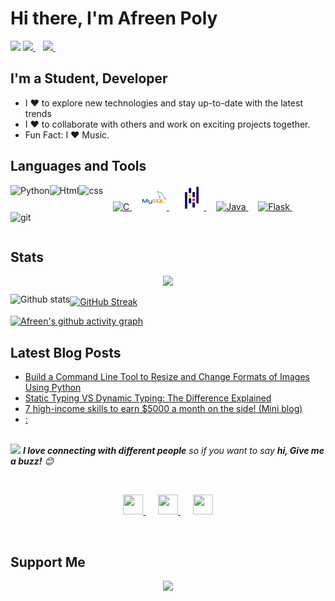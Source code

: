 # Hi there, I'm Afreen Poly

<img src="https://raw.githubusercontent.com/MartinHeinz/MartinHeinz/master/wave.gif" width="30px">

<a href="https://twitter.com/AfreenPoly" target="_blank" rel="noreferrer">
    <img src="https://img.shields.io/twitter/follow/Afreen?logo=twitter&style=for-the-badge&color=0891b2&labelColor=1c1917"/>
</a>
&nbsp;&nbsp;
<a href="https://github.com/afreenpoly" target="_blank" rel="noreferrer">
    <img
    src="https://img.shields.io/github/followers/afreenpoly?logo=github&style=for-the-badge&color=0891b2&labelColor=1c1917" />
</a>
&nbsp;&nbsp;

## I'm a Student, Developer

- I ❤️ to explore new technologies and stay up-to-date with the latest trends
- I ❤️ to collaborate with others and work on exciting projects together.
- Fun Fact: I ❤️ Music.
  <br>

## Languages and Tools

<p align="left">
    <!-- Python -->
    <a href="https://www.python.org" target="_blank">
        <img align="left" alt="Python" height ="42px" src="https://raw.githubusercontent.com/rahul-jha98/github_readme_icons/main/language_and_tools/square/python/python.svg">
    </a>
    &nbsp;&nbsp;&nbsp;
    <!-- C -->
    <a href="https://docs.microsoft.com/en-us/cpp/?view=msvc-170" target="_blank" rel="noreferrer">
        <img src="https://raw.githubusercontent.com/danielcranney/readme-generator/main/public/icons/skills/c-colored.svg" width="36" height="42px" alt="C" />
    </a>
    &nbsp;&nbsp;&nbsp;
    <a href="https://www.mysql.com/" target="_blank" rel="noreferrer">
        <img src="https://raw.githubusercontent.com/devicons/devicon/master/icons/mysql/mysql-original-wordmark.svg" alt="mysql" width="40" height="40"/>
    </a>
    &nbsp;&nbsp;&nbsp;
    <a href="https://pandas.pydata.org/" target="_blank" rel="noreferrer">
        <img src="https://raw.githubusercontent.com/devicons/devicon/2ae2a900d2f041da66e950e4d48052658d850630/icons/pandas/pandas-original.svg" alt="pandas" width="40" height="40"/>
    </a>
    &nbsp;&nbsp;&nbsp;
    <a href="https://www.oracle.com/java/" target="_blank" rel="noreferrer">
        <img src="https://raw.githubusercontent.com/danielcranney/readme-generator/main/public/icons/skills/java-colored.svg" width="36" height="42px" alt="Java" />
    </a>
    &nbsp;&nbsp;&nbsp;
    <a href="https://flask.palletsprojects.com/en/2.0.x/" target="_blank" rel="noreferrer">
        <img src="https://raw.githubusercontent.com/danielcranney/readme-generator/main/public/icons/skills/flask-colored.svg" width="36" height="42px" alt="Flask" />
    </a>
    &nbsp;&nbsp;&nbsp;
    <a href="https://html.com/" target="_blank">
        <img align="left" alt="Html" height ="42px" src="https://raw.githubusercontent.com/rahul-jha98/github_readme_icons/main/language_and_tools/square/html/html.svg">
    </a>
    &nbsp;&nbsp;&nbsp;
    <a href="https://www.w3schools.com/css/css_intro.asp" target="_blank">
        <img align="left" alt="css" height ="42px" src="https://raw.githubusercontent.com/rahul-jha98/github_readme_icons/main/language_and_tools/square/css/css.svg">
    </a>
    &nbsp;&nbsp;&nbsp;
    <a href="https://git-scm.com/" target="_blank">
        <img src="https://raw.githubusercontent.com/rahul-jha98/github_readme_icons/main/language_and_tools/square/git-scm/git-scm.svg" align="left" alt="git" height='42px'/>
    </a>
</p>
<br>

## Stats
<div align="center" >
<img src="https://github-readme-stats.vercel.app/api/top-langs/?username=afreenpoly&layout=compact&theme=midnight-purple&hide_border=True" /></a>
</div>

<div style="margin-top:10px;">
<img align="left" src="https://github-readme-stats.vercel.app/api?username=afreenpoly&count_private=true&show_icons=true&theme=midnight-purple&hide_border=true"  alt="Github stats" /></a>
</div>

[![GitHub Streak](https://github-readme-streak-stats.herokuapp.com?user=afreenpoly&theme=github-dark&hide_border=true&date_format=j%20M%5B%20Y%5D)](https://git.io/streak-stats)


[![Afreen's github activity graph](https://github-readme-activity-graph.cyclic.app/graph?username=afreenpoly&theme=react)](https://github.com/ashutosh00710/github-readme-activity-graph)

## Latest Blog Posts

<!-- BLOG-POST-LIST:START -->

- [Build a Command Line Tool to Resize and Change Formats of Images Using Python](https://betterprogramming.pub/build-a-command-line-tool-to-resize-and-change-formats-of-images-using-python-40c1149ea80e?source=rss-e562ac3acd51------2)
- [Static Typing VS Dynamic Typing: The Difference Explained](https://medium.com/@arjun-ms/static-typing-vs-dynamic-typing-the-difference-explained-9b6c847ac1ee?source=rss-e562ac3acd51------2)
- [7 high-income skills to earn $5000 a month on the side! &lpar;Mini blog&rpar;](https://medium.com/@arjun-ms/7-high-income-skills-to-earn-5000-a-month-on-the-side-mini-blog-1436c3ebb76e?source=rss-e562ac3acd51------2)
- [:](https://medium.com/@arjun-ms/-fb09722e21d6?source=rss-e562ac3acd51------2)
  <!-- BLOG-POST-LIST:END -->
  <br>
  <br>

<img src="https://media.giphy.com/media/LnQjpWaON8nhr21vNW/giphy.gif" width="60"> <em><b>I love connecting with different people</b> so if you want to say <b>hi, Give me a buzz!</b> 😊</em>

<br>

<!-- SOCIAL HANDLES -->
<p align="center">
    <a href="https://www.twitter.com/Arjun_M_S_" target="_blank" rel="noreferrer">
        <img src="https://raw.githubusercontent.com/danielcranney/readme-generator/main/public/icons/socials/twitter.svg" width="32" height="32" />
    </a>
     &nbsp;&nbsp;&nbsp;&nbsp;
    <a href="https://www.github.com/arjun-ms" target="_blank" rel="noreferrer" >
        <img src="https://raw.githubusercontent.com/danielcranney/readme-generator/main/public/icons/socials/github.svg" width="32" height="32" />
    </a>
    &nbsp;&nbsp;&nbsp;&nbsp;
    <a href="https://www.linkedin.com/in/the-arjun-ms" target="_blank" rel="noreferrer">
        <img src="https://raw.githubusercontent.com/danielcranney/readme-generator/main/public/icons/socials/linkedin.svg" width="32" height="32" />
    </a>

</p>

<br>

## Support Me

<p align="center">
    <a href="https://www.buymeacoffee.com/arjunms"><img src="https://cdn.buymeacoffee.com/buttons/v2/default-yellow.png" width="200" /></a>
</p>
